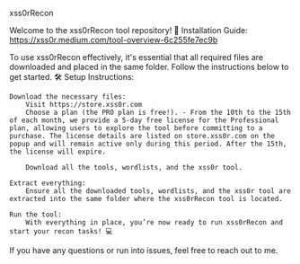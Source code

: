 xss0rRecon

Welcome to the xss0rRecon tool repository! 🚀
Installation Guide: https://xss0r.medium.com/tool-overview-6c255fe7ec9b

To use xss0rRecon effectively, it's essential that all required files are downloaded and placed in the same folder. Follow the instructions below to get started.
🛠️ Setup Instructions:

    Download the necessary files:
        Visit https://store.xss0r.com 
        Choose a plan (the PRO plan is free!). - From the 10th to the 15th of each month, we provide a 5-day free license for the Professional plan, allowing users to explore the tool before committing to a purchase. The license details are listed on store.xss0r.com on the popup and will remain active only during this period. After the 15th, the license will expire.

        Download all the tools, wordlists, and the xss0r tool.

    Extract everything:
        Ensure all the downloaded tools, wordlists, and the xss0r tool are extracted into the same folder where the xss0rRecon tool is located.

    Run the tool:
        With everything in place, you’re now ready to run xss0rRecon and start your recon tasks! 💻

If you have any questions or run into issues, feel free to reach out to me.
